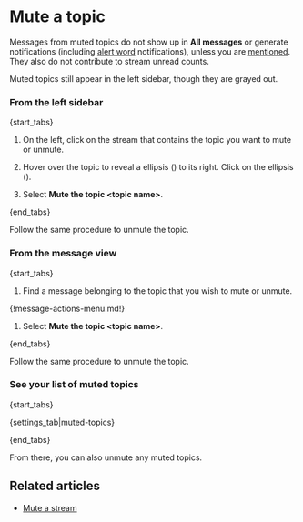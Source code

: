 # Mute a topic

Messages from muted topics do not show up in **All messages** or generate
notifications (including [alert word](/help/add-an-alert-word)
notifications), unless you are
[mentioned](/help/mention-a-user-or-group). They also do not contribute to
stream unread counts.

Muted topics still appear in the left sidebar, though they are grayed out.

### From the left sidebar

{start_tabs}

1. On the left, click on the stream that contains the topic you want to mute or unmute.

2. Hover over the topic to reveal a ellipsis
   (<i class="zulip-icon ellipsis-v-solid"></i>) to its right.
   Click on the ellipsis (<i class="zulip-icon ellipsis-v-solid"></i>).

4. Select **Mute the topic <topic name\>**.

{end_tabs}

Follow the same procedure to unmute the topic.

### From the message view

{start_tabs}

1. Find a message belonging to the topic that you wish to mute or unmute.

{!message-actions-menu.md!}

1. Select **Mute the topic <topic name\>**.

{end_tabs}

Follow the same procedure to unmute the topic.

### See your list of muted topics

{start_tabs}

{settings_tab|muted-topics}

{end_tabs}

From there, you can also unmute any muted topics.

## Related articles

* [Mute a stream](/help/mute-a-stream)
